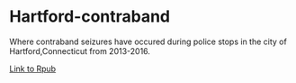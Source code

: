 # Hartford-contraband

Where contraband seizures have occured during police stops in the city of Hartford,Connecticut from 2013-2016.

[Link to Rpub](http://rpubs.com/diego_martinez/hartford_contraband)